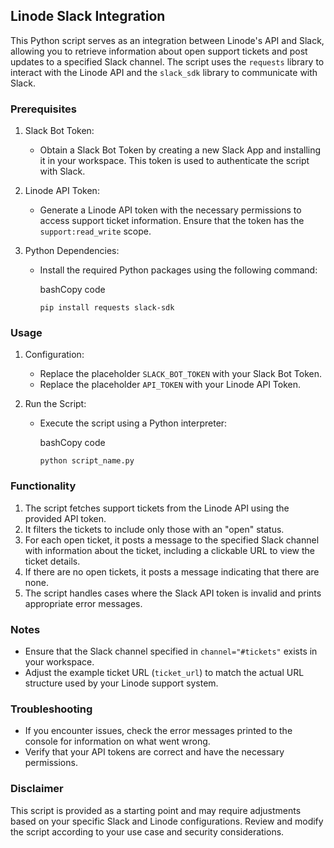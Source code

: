 Linode Slack Integration
------------------------

This Python script serves as an integration between Linode's API and Slack, allowing you to retrieve information about open support tickets and post updates to a specified Slack channel. The script uses the `requests` library to interact with the Linode API and the `slack_sdk` library to communicate with Slack.

### Prerequisites

1.  Slack Bot Token:

    -   Obtain a Slack Bot Token by creating a new Slack App and installing it in your workspace. This token is used to authenticate the script with Slack.
2.  Linode API Token:

    -   Generate a Linode API token with the necessary permissions to access support ticket information. Ensure that the token has the `support:read_write` scope.
3.  Python Dependencies:

    -   Install the required Python packages using the following command:

        bashCopy code

        `pip install requests slack-sdk`

### Usage

1.  Configuration:

    -   Replace the placeholder `SLACK_BOT_TOKEN` with your Slack Bot Token.
    -   Replace the placeholder `API_TOKEN` with your Linode API Token.
2.  Run the Script:

    -   Execute the script using a Python interpreter:

        bashCopy code

        `python script_name.py`

### Functionality

1.  The script fetches support tickets from the Linode API using the provided API token.
2.  It filters the tickets to include only those with an "open" status.
3.  For each open ticket, it posts a message to the specified Slack channel with information about the ticket, including a clickable URL to view the ticket details.
4.  If there are no open tickets, it posts a message indicating that there are none.
5.  The script handles cases where the Slack API token is invalid and prints appropriate error messages.

### Notes

-   Ensure that the Slack channel specified in `channel="#tickets"` exists in your workspace.
-   Adjust the example ticket URL (`ticket_url`) to match the actual URL structure used by your Linode support system.

### Troubleshooting

-   If you encounter issues, check the error messages printed to the console for information on what went wrong.
-   Verify that your API tokens are correct and have the necessary permissions.

### Disclaimer

This script is provided as a starting point and may require adjustments based on your specific Slack and Linode configurations. Review and modify the script according to your use case and security considerations.
